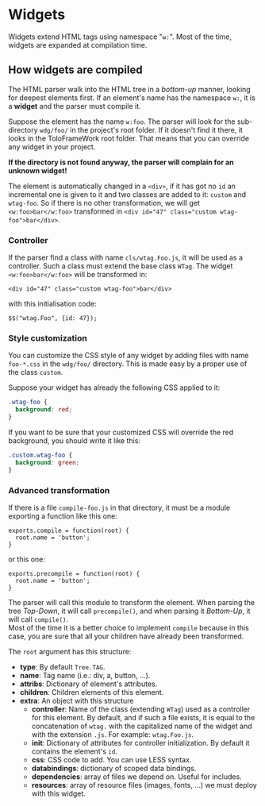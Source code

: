Widgets
=======

Widgets extend HTML tags using namespace "`w:`".
Most of the time, widgets are expanded at compilation time.

How widgets are compiled
------------------------

The HTML parser walk into the HTML tree in a _bottom-up_ manner, looking for deepest elements first. If an element's name has the namespace `w:`, it is a **widget** and the parser must compile it.

Suppose the element has the name `w:foo`. The parser will look for the sub-directory `wdg/foo/` in the project's root folder. If it doesn't find it there, it looks in the ToloFrameWork root folder.
That means that you can override any widget in your project.

**If the directory is not found anyway, the parser will complain for an unknown widget!**

The element is automatically changed in a `<div>`, if it has got no `id` an incremental one is given to it and two classes are added to it: `custom` and `wtag-foo`. So if there is no other transformation, we will get `<w:foo>bar</w:foo>` transformed in `<div id="47" class="custom wtag-foo">bar</div>`.

### Controller

If the parser find a class with name `cls/wtag.Foo.js`, it will be used as a controller. Such a class must extend the base class `WTag`.
The widget `<w:foo>bar</w:foo>` will be transformed in:
```
<div id="47" class="custom wtag-foo">bar</div>
```
with this initialisation code:
```
$$("wtag.Foo", {id: 47});
```

### Style customization

You can customize the CSS style of any widget by adding files with name `foo-*.css` in the `wdg/foo/` directory. This is made easy by a proper use of the class `custom`.

Suppose your widget has already the following CSS applied to it:
```css
.wtag-foo {
  background: red;
}
```

If you want to be sure that your customized CSS will override the red background, you should write it like this:
```css
.custom.wtag-foo {
  background: green;
}
```


### Advanced transformation

If there is a file `compile-foo.js` in that directory, it must be a module exporting a function like this one:
```
exports.compile = function(root) {
  root.name = 'button';
}
```
or this one:
```
exports.precompile = function(root) {
  root.name = 'button';
}
```

The parser will call this module to transform the element. When parsing the tree _Top-Down_, it will call `precompile()`, and when parsing it _Bottom-Up_, it will call `compile()`.  
Most of the time it is a better choice to implement `compile` because in this case, you are sure that all your children have already been transformed.

The `root` argument has this structure:
* __type__: By default `Tree.TAG`.
* __name__: Tag name (i.e.: div, a, button, ...).
* __attribs__: Dictionary of element's attributes.
* __children__: Children elements of this element.
* __extra__: An object with this structure
  * __controller__: Name of the class (extending `WTag`) used as a controller for this element.
                    By default, and if such a file exists, it is equal
                    to   the  concatenation   of   `wtag.`  with   the
                    capitalized  name  of  the  widget  and  with  the
                    extension `.js`. For example: `wtag.Foo.js`.
  * __init__: Dictionary of attributes for controller initialization.
              By default it contains the element's `id`.
  * __css__: CSS code to add. You can use LESS syntax.
  * __databindings__: dictionary of scoped data bindings.
  * __dependencies__: array of files we depend on. Useful for includes.
  * __resources__: array of resource files (images, fonts, ...) we must deploy with this widget.
